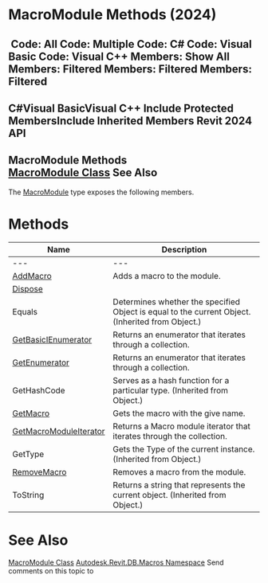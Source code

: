 # MacroModule Methods (2024)

﻿
 Code: All Code: Multiple Code: C# Code: Visual Basic Code: Visual C++  Members: Show All Members: Filtered Members: Filtered Members: Filtered   
---  
C#Visual BasicVisual C++
Include Protected MembersInclude Inherited Members
Revit 2024 API  
---  
MacroModule Methods  
[MacroModule Class](d604a3cb-4f41-78a8-6353-270c566ac661.md "MacroModule Class") See Also  
---  
The [MacroModule](d604a3cb-4f41-78a8-6353-270c566ac661.md "MacroModule Class") type exposes the following members.
# Methods
| Name | Description |
| --- | --- |
| --- | --- | --- |
| [AddMacro](d1a54b7e-5a69-c2f1-f9ba-3e00b5c2c7fc.md "AddMacro Method") | Adds a macro to the module. |
| [Dispose](4b8b35ea-bd98-b0fd-a98b-a455ad72bd06.md "Dispose Method") |
| Equals | Determines whether the specified Object is equal to the current Object. (Inherited from Object.) |
| [GetBasicIEnumerator](7bf5bbe7-6455-1e79-ea3e-1c8aa6219036.md "GetBasicIEnumerator Method") | Returns an enumerator that iterates through a collection. |
| [GetEnumerator](6c8ce9f0-c84a-625d-c7fe-66eb5345c31d.md "GetEnumerator Method") | Returns an enumerator that iterates through a collection. |
| GetHashCode | Serves as a hash function for a particular type.  (Inherited from Object.) |
| [GetMacro](c19af6ed-efb5-3d99-859f-5b82b73c3548.md "GetMacro Method") | Gets the macro with the give name. |
| [GetMacroModuleIterator](852610f9-f354-fe96-5bfd-a0821ada7fa0.md "GetMacroModuleIterator Method") | Returns a Macro module iterator that iterates through the collection. |
| GetType | Gets the Type of the current instance. (Inherited from Object.) |
| [RemoveMacro](66e8c11a-60fc-3046-de82-55020a2ceb3f.md "RemoveMacro Method") | Removes a macro from the module. |
| ToString | Returns a string that represents the current object. (Inherited from Object.) |

# See Also
[MacroModule Class](d604a3cb-4f41-78a8-6353-270c566ac661.md "MacroModule Class")
[Autodesk.Revit.DB.Macros Namespace](8b8f9876-f4c2-abff-fc5b-79e337d84e01.md "Autodesk.Revit.DB.Macros Namespace")
Send comments on this topic to 
